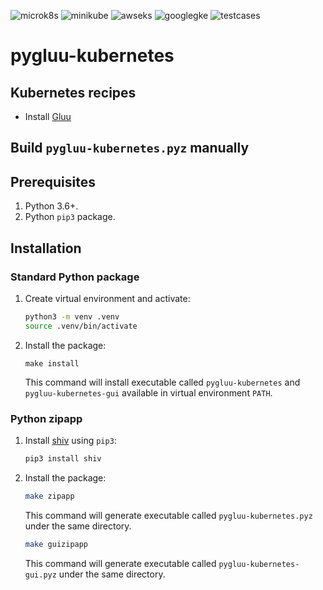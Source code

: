 ![microk8s](https://github.com/GluuFederation/cloud-native-edition/workflows/microk8s/badge.svg?branch=4.5)
![minikube](https://github.com/GluuFederation/cloud-native-edition/workflows/minikube/badge.svg?branch=4.5)
![awseks](https://github.com/GluuFederation/cloud-native-edition/workflows/awseks/badge.svg?branch=4.5)
![googlegke](https://github.com/GluuFederation/cloud-native-edition/workflows/googlegke/badge.svg?branch=4.5)
![testcases](https://github.com/GluuFederation/cloud-native-edition/workflows/testcases/badge.svg?branch=4.5)

# pygluu-kubernetes

## Kubernetes recipes

- Install [Gluu](https://github.com/GluuFederation/cloud-native-edition/tree/4.5/pygluu/kubernetes/templates/)

## Build `pygluu-kubernetes.pyz` manually

## Prerequisites

1.  Python 3.6+.
1.  Python `pip3` package.

## Installation

### Standard Python package

1.  Create virtual environment and activate:

    ```sh
    python3 -m venv .venv
    source .venv/bin/activate
    ```

1.  Install the package:

    ```
    make install
    ```

    This command will install executable called `pygluu-kubernetes` and `pygluu-kubernetes-gui` available in virtual environment `PATH`.

### Python zipapp

1.  Install [shiv](https://shiv.readthedocs.io/) using `pip3`:

    ```sh
    pip3 install shiv
    ```

1.  Install the package:

    ```sh
    make zipapp
    ```

    This command will generate executable called `pygluu-kubernetes.pyz` under the same directory.

    ```sh
    make guizipapp
    ```

    This command will generate executable called `pygluu-kubernetes-gui.pyz` under the same directory.

